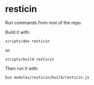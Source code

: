 # resticin

Run commands from root of the repo.

Build it with:
```
scripts/dev resticin
```

or:
```
scripts/build resticin
```

Then run it with:
```
bun modules/resticin/build/resticin.js
```
